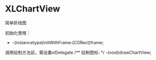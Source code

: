 # XLChartView
简单折线图

初始化使用：
- -(instancetype)initWithFrame:(CGRect)frame;

调用绘制方法前，需设置xlDelegate
/**
 绘制图标:
 */
-(void)drawChartView;
